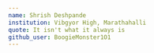 ```yaml
---
name: Shrish Deshpande
institution: Vibgyor High, Marathahalli
quote: It isn't what it always is
github_user: BoogieMonster1O1
---
```

